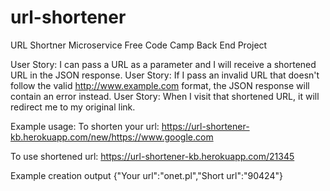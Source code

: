 # url-shortener

URL Shortner Microservice
Free Code Camp Back End Project

User Story: I can pass a URL as a parameter and I will receive a shortened URL in the JSON response.
User Story: If I pass an invalid URL that doesn't follow the valid http://www.example.com format, 
            the JSON response will contain an error instead.
User Story: When I visit that shortened URL, it will redirect me to my original link.


Example usage: 
To shorten your url: 
https://url-shortener-kb.herokuapp.com/new/https://www.google.com

To use shortened url: 
https://url-shortener-kb.herokuapp.com/21345 

Example creation output 
{"Your url":"onet.pl","Short url":"90424"}
